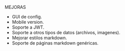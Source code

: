 MEJORAS
- GUI de config.
- Mobile version.
- Soporte a JWT.
- Soporte a otros tipos de datos (archivos, imagenes).
- Mejorar estilos markdown.
- Soporte de páginas markdown genéricas.